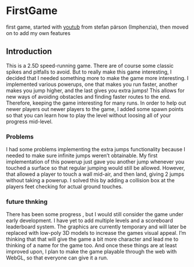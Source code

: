 # **FirstGame**
first game, started with [youtub](https://www.youtube.com/watch?v=pwZpJzpE2lQ) from stefan pärson (Imphenzia), then moved on to add my own features

## **Introduction**
This is a 2.5D speed-running game. There are of course some classic spikes and pitfalls to avoid. But to really make this game interesting, I decided that I needed something more to make the game more interesting. I implemented various powerups, one that makes you run faster, another makes you jump higher, and the last gives you extra jumps! This allows for new ways of avoiding obstacles and finding faster routes to the end. Therefore, keeping the game interesting for many runs. In order to help out newer players out newer players to the game, I added some spawn points so that you can learn how to play the level without loosing all of your progress mid-level.

### **Problems**
I had some problems implementing the extra jumps functionality because I needed to make sure infinite jumps weren’t obtainable. My first implementation of this powerup just gave you another jump whenever you touched a surface so that regular jumping would still be allowed. However, that allowed a player to touch a wall mid-air, and then land, giving 2 jumps without taking a powerup. I solved this by adding a collision box at the players feet checking for actual ground touches. 

### **future thnking**
There has been some progress , but I would still consider the game under early development. I have yet to add multiple levels and a scoreboard leaderboard system. The graphics are currently temporary and will later be replaced with low-poly 3D models to increase the games visual appeal. I’m thinking that that will give the game a bit more character and lead me to thinking of a name for the game too. And once these things are at least improved upon, I plan to make the game playable through the web with WebGL, so that everyone can give it a run.

